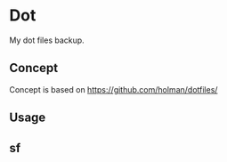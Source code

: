 Dot
===

My dot files backup.

Concept
-------

Concept is based on https://github.com/holman/dotfiles/

Usage
-----


## sf

